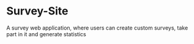 # Survey-Site
A survey web application, where users can create custom surveys, take part in it and generate statistics
